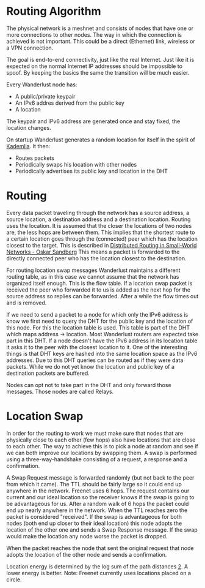 # Routing Algorithm
The physical network is a meshnet and consists of nodes that have one or more connections to other nodes. The way in which the connection is achieved is not important. This could be a direct (Ethernet) link, wireless or a VPN connection.

The goal is end-to-end connectivity, just like the real Internet. Just like it is expected on the normal Internet IP addresses should be impossible to spoof. By keeping the basics the same the transition will be much easier.

Every Wanderlust node has:
- A public/private keypair
- An IPv6 addres derived from the public key
- A location

The keypair and IPv6 address are generated once and stay fixed, the location changes.

On startup Wanderlust generates a random location for itself in the spirit of [Kademlia][]. It then:
- Routes packets
- Periodically swaps his location with other nodes
- Periodically advertises its public key and location in the DHT

# Routing
Every data packet traveling through the network has a source address, a source location, a destination address and a destination location. Routing uses the location. It is assumed that the closer the locations of two nodes are, the less hops are between them. This implies that the shortest route to a certain location goes through the (connected) peer which has the location closest to the target. This is described in [Distributed Routing in Small-World Networks - Oskar Sandberg][distroute] This means a packet is forwarded to the directly connected peer who has the location closest to the destination.

For routing location swap messages Wanderlust maintains a different routing table, as in this case we cannot assume that the network has organized itself enough. This is the flow table. If a location swap packet is received the peer who forwarded it to us is added as the next hop for the source address so replies can be forwarded. After a while the flow times out and is removed.

If we need to send a packet to a node for which only the IPv6 address is know we first need to query the DHT for the public key and the location of this node. For this the location table is used. This table is part of the DHT which maps address -> location. Most Wanderlust routers are expected take part in this DHT. If a node doesn't have the IPv6 address in its location table it asks it to the peer with the closest location to it. One of the interesting things is that DHT keys are hashed into the same location space as the IPv6 addresses. Due to this DHT queries can be routed as if they were data packets. While we do not yet know the location and public key of a destination packets are buffered.

Nodes can opt not to take part in the DHT and only forward those messages. Those nodes are called Relays.

# Location Swap
In order for the routing to work we must make sure that nodes that are physically close to each other (few hops) also have locations that are close to each other. The way to achieve this is to pick a node at random and see if we can both improve our locations by swapping them. A swap is performed using a three-way-handshake consisting of a request, a response and a confirmation.

A Swap Request message is forwarded randomly (but not back to the peer from which it came). The TTL should be fairly large so it could end up anywhere in the network. Freenet uses 6 hops. The request contains our current and our ideal location so the receiver knows if the swap is going to be advantageous for us. After a random walk of 6 hops the packet could end up nearly anywhere in the network. When the TTL reaches zero the packet is considered "received". If the swap is advantageous for both nodes (both end up closer to their ideal location) this node adopts the location of the other one and sends a Swap Response message. If the swap would make the location any node worse the packet is dropped.

When the packet reaches the node that sent the original request that node adopts the location of the other node and sends a confirmation.

Location energy is determined by the log sum of the path distances [2]. A lower energy is better. Note: Freenet currently uses locations placed on a circle.

[distroute]: http://freenetproject.org/papers/swroute.pdf "Distributed Routing in Small-World Networks - Oskar Sandberg"
[2]: http://freenetproject.org/papers/vilhelm_thesis.pdf "Vilhelm Verendel"
[freenet]: https://freenetproject.org/ "Freenet, the free network"
[dht]: http://en.wikipedia.org/wiki/Distributed_hash_table "Distributed hash table"
[tor]: https://www.torproject.org/ "Tor"
[i2p]: http://www.i2p2.de/ "I2P Anonymous Network"
[kademlia]: http://en.wikipedia.org/wiki/Kademlia "Kademlia"
[cjdns]: http://cjdns.info/ "CJDNS"
[gnunet]: https://gnunet.org/ "GNUNet"
